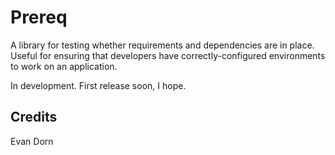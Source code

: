 Prereq
======

A library for testing whether requirements and dependencies are in place.  Useful for ensuring
that developers have correctly-configured environments to work on an application.

In development.  First release soon, I hope.

## Credits

Evan Dorn 
